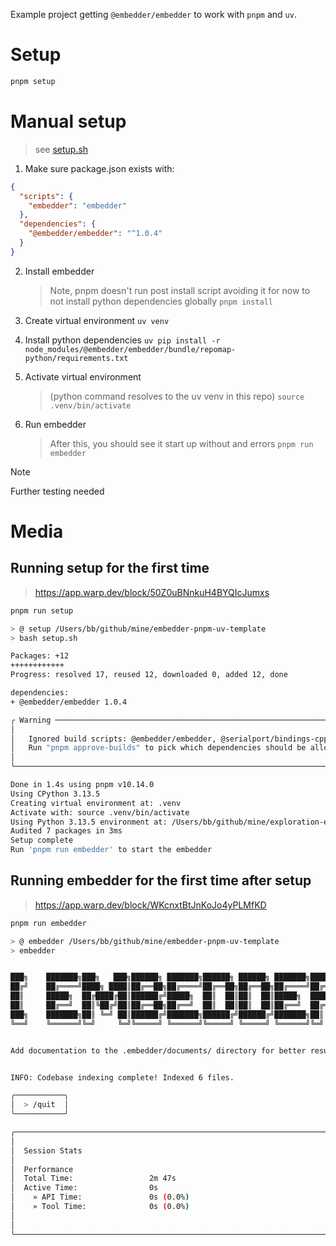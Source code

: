 Example project getting `@embedder/embedder` to work with `pnpm` and `uv`.

# Setup

```bash
pnpm setup
```

# Manual setup

> see [setup.sh](./setup.sh)

1. Make sure package.json exists with:

```json
{
  "scripts": {
    "embedder": "embedder"
  },
  "dependencies": {
    "@embedder/embedder": "^1.0.4"
  }
}
```

2. Install embedder

   > Note, pnpm doesn't run post install script
   > avoiding it for now to not install python dependencies globally
   > `pnpm install`

3. Create virtual environment
   `uv venv`

4. Install python dependencies
   `uv pip install -r node_modules/@embedder/embedder/bundle/repomap-python/requirements.txt`

5. Activate virtual environment

   > (python command resolves to the uv venv in this repo)
   > `source .venv/bin/activate`

6. Run embedder
   > After this, you should see it start up without and errors
   > `pnpm run embedder`

> [!NOTE]
> Further testing needed

# Media

## Running setup for the first time

> https://app.warp.dev/block/50Z0uBNnkuH4BYQIcJumxs

```bash
pnpm run setup

> @ setup /Users/bb/github/mine/embedder-pnpm-uv-template
> bash setup.sh

Packages: +12
++++++++++++
Progress: resolved 17, reused 12, downloaded 0, added 12, done

dependencies:
+ @embedder/embedder 1.0.4

╭ Warning ───────────────────────────────────────────────────────────────────────────────────╮
│                                                                                            │
│   Ignored build scripts: @embedder/embedder, @serialport/bindings-cpp.                     │
│   Run "pnpm approve-builds" to pick which dependencies should be allowed to run scripts.   │
│                                                                                            │
╰────────────────────────────────────────────────────────────────────────────────────────────╯

Done in 1.4s using pnpm v10.14.0
Using CPython 3.13.5
Creating virtual environment at: .venv
Activate with: source .venv/bin/activate
Using Python 3.13.5 environment at: /Users/bb/github/mine/exploration-embedder/.venv
Audited 7 packages in 3ms
Setup complete
Run 'pnpm run embedder' to start the embedder
```

## Running embedder for the first time after setup

> https://app.warp.dev/block/WKcnxtBtJnKoJo4yPLMfKD

```bash
pnpm run embedder

> @ embedder /Users/bb/github/mine/embedder-pnpm-uv-template
> embedder


███╗    ███████╗███╗   ███╗██████╗ ███████╗██████╗ ██████╗ ███████╗██████╗     ███╗
██╔╝    ██╔════╝████╗ ████║██╔══██╗██╔════╝██╔══██╗██╔══██╗██╔════╝██╔══██╗    ╚██║
██║     █████╗  ██╔████╔██║██████╔╝█████╗  ██║  ██║██║  ██║█████╗  ██████╔╝     ██║
██║     ██╔══╝  ██║╚██╔╝██║██╔══██╗██╔══╝  ██║  ██║██║  ██║██╔══╝  ██╔══██╗     ██║
███╗    ███████╗██║ ╚═╝ ██║██████╔╝███████╗██████╔╝██████╔╝███████╗██║  ██║    ███║
╚══╝    ╚══════╝╚═╝     ╚═╝╚═════╝ ╚══════╝╚═════╝ ╚═════╝ ╚══════╝╚═╝  ╚═╝    ╚══╝


Add documentation to the .embedder/documents/ directory for better results.


INFO: Codebase indexing complete! Indexed 6 files.

╭───────────╮
│  > /quit  │
╰───────────╯

╭──────────────────────────────────────────────────────────────────────────────────────────────────────────────────────────╮
│                                                                                                                          │
│  Session Stats                                                                                                           │
│                                                                                                                          │
│  Performance                                                                                                             │
│  Total Time:                 2m 47s                                                                                      │
│  Active Time:                0s                                                                                          │
│    » API Time:               0s (0.0%)                                                                                   │
│    » Tool Time:              0s (0.0%)                                                                                   │
│                                                                                                                          │
│                                                                                                                          │
╰──────────────────────────────────────────────────────────────────────────────────────────────────────────────────────────╯
```
